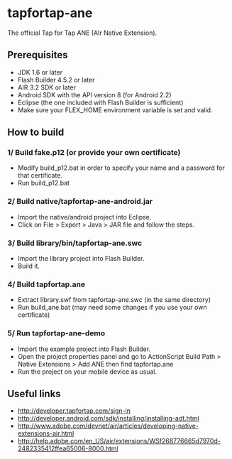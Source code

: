 tapfortap-ane
=============

The official Tap for Tap ANE (AIr Native Extension).

Prerequisites
-------------

- JDK 1.6 or later
- Flash Builder 4.5.2 or later
- AIR 3.2 SDK or later
- Android SDK with the API version 8 (for Android 2.2)
- Eclipse (the one included with Flash Builder is sufficient)
- Make sure your FLEX_HOME environment variable is set and valid.

How to build
------------

### 1/ Build fake.p12 (or provide your own certificate)
- Modify build_p12.bat in order to specify your name and a password for that certificate.
- Run build_p12.bat

### 2/ Build native/tapfortap-ane-android.jar
- Import the native/android project into Eclipse.
- Click on File > Export > Java > JAR file and follow the steps.

### 3/ Build library/bin/tapfortap-ane.swc
- Import the library project into Flash Builder.
- Build it.

### 4/ Build tapfortap.ane
- Extract library.swf from tapfortap-ane.swc (in the same directory)
- Run build_ane.bat (may need some changes if you use your own certificate)

### 5/ Run tapfortap-ane-demo
- Import the example project into Flash Builder.
- Open the project properties panel and go to ActionScript Build Path > Native Extensions > Add ANE then find tapfortap.ane
- Run the project on your mobile device as usual.

Useful links
------------

- http://developer.tapfortap.com/sign-in
- http://developer.android.com/sdk/installing/installing-adt.html
- http://www.adobe.com/devnet/air/articles/developing-native-extensions-air.html
- http://help.adobe.com/en_US/air/extensions/WSf268776665d7970d-2482335412ffea65006-8000.html